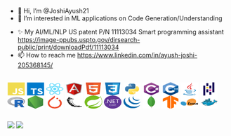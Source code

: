 - 👋 Hi, I’m @JoshiAyush21
- 👀 I’m interested in ML applications on Code Generation/Understanding
<!---- 💞️ I’m looking to collaborate on ...--->
-  ✨ My AI/ML/NLP US patent  P/N 11113034 Smart programming assistant  https://image-ppubs.uspto.gov/dirsearch-public/print/downloadPdf/11113034
- 📫 How to reach me https://www.linkedin.com/in/ayush-joshi-205368145/

<!---
 ![Ascii_art](./Ascii_art.jpeg)
 --->
<!---
JoshiAyush21/JoshiAyush21 is a ✨ special ✨ repository because its `README.md` (this file) appears on your GitHub profile.
You can click the Preview link to take a look at your changes.
--->
<div style="display: inline_block"><br>
 <img align="center" alt="Ayush-Js" height="30" width="40"  src="https://raw.githubusercontent.com/devicons/devicon/master/icons/javascript/javascript-plain.svg">
  <img align="center" alt="Ayush-Ts" height="30" width="40" src="https://raw.githubusercontent.com/devicons/devicon/master/icons/typescript/typescript-plain.svg">
   <img align="center" alt="Ayush-React" height="30" width="40" s      src="https://raw.githubusercontent.com/devicons/devicon/master/icons/react/react-original.svg">
 <img align="center" alt="Ayush-Angular" height="30" width="40" s      src="https://github.com/devicons/devicon/blob/master/icons/angularjs/angularjs-original.svg">
   <img align="center" alt="Ayush-HTML" height="30" width="40" src="https://raw.githubusercontent.com/devicons/devicon/master/icons/html5/html5-original.svg">
     <img align="center" alt="Ayush-CSS" height="30" width="40" src="https://raw.githubusercontent.com/devicons/devicon/master/icons/css3/css3-original.svg">
     <img align="center" alt="Ayush-Python" height="30" width="40" src="https://raw.githubusercontent.com/devicons/devicon/master/icons/python/python-original.svg">
       <img align="center" alt="Ayush-Csharp" height="30" width="40" src="https://raw.githubusercontent.com/devicons/devicon/master/icons/csharp/csharp-original.svg">
  <img align="center" alt="Ayush-C++" height="30" width="40" src="https://github.com/devicons/devicon/blob/master/icons/cplusplus/cplusplus-original.svg"> 
        <img align="center" alt="Ayush-Java" height="30" width="40" src="https://github.com/devicons/devicon/blob/master/icons/java/java-original.svg">    
        <img align="center" alt="Ayush-pandas" height="30" width="40" src="https://github.com/devicons/devicon/blob/master/icons/pandas/pandas-original.svg"> 
        <img align="center" alt="Ayush-R" height="30" width="40" src="https://github.com/devicons/devicon/blob/master/icons/r/r-original.svg"> 
         <img align="center" alt="Ayush-nodejs" height="30" width="40" src="https://github.com/devicons/devicon/blob/master/icons/nodejs/nodejs-original.svg"> 
         <img align="center" alt="Ayush-pytorch" height="30" width="40" src="https://github.com/devicons/devicon/blob/master/icons/pytorch/pytorch-original.svg"> 
         <img align="center" alt="Ayush-flask" height="30" width="40" src="https://github.com/devicons/devicon/blob/master/icons/flask/flask-original.svg"> 
         <img align="center" alt="Ayush-spring" height="30" width="40" src="https://github.com/devicons/devicon/blob/master/icons/spring/spring-original.svg"> 
         <img align="center" alt="Ayush-dotnetcore" height="30" width="40" src="https://github.com/devicons/devicon/blob/master/icons/dotnetcore/dotnetcore-original.svg"> 
         <img align="center" alt="Ayush-jquery" height="30" width="40" src="https://github.com/devicons/devicon/blob/master/icons/jquery/jquery-original.svg"> 
         <img align="center" alt="Ayush-mongodb" height="30" width="40" src="https://github.com/devicons/devicon/blob/master/icons/mongodb/mongodb-original.svg"> 
         <img align="center" alt="Ayush-mongodb" height="30" width="40" src="https://github.com/devicons/devicon/blob/master/icons/tensorflow/tensorflow-original.svg"> 
         <img align="center" alt="Ayush-mongodb" height="30" width="40" src="https://github.com/devicons/devicon/blob/master/icons/scikitlearn/scikitlearn-original.svg">
         <img align="center" alt="Ayush-mongodb" height="30" width="40" src="https://github.com/devicons/devicon/blob/master/icons/docker/docker-original.svg">
 


 
</div>

 ##

<div> 
       
<a href = "mailto:joshiayush21.professional@gmail.com"><img src="https://img.shields.io/badge/-Gmail-%23333?style=for-the-badge&logo=gmail&logoColor=white" target="_blank"></a>
<a href="https://www.linkedin.com/in/ayush-joshi-205368145" target="_blank"><img src="https://img.shields.io/badge/-LinkedIn-%230077B5?style=for-the-badge&logo=linkedin&logoColor=white" target="_blank"></a> 
         
</div>
         
     
